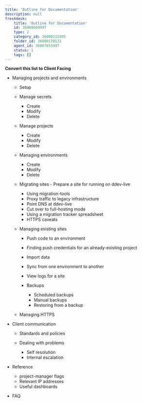```yaml
---
title: 'Outline for Documentation'
description: null
freshdesk:
    title: 'Outline for Documentation'
    id: 36000069997
    type: 2
    category_id: 36000115505
    folder_id: 36000178531
    agent_id: 36007655997
    status: 1
    tags: []
---
```


**Convert this list to Client Facing**

- Managing projects and environments

    - Setup

    - Manage secrets

        - Create
        - Modify
        - Delete

    - Manage projects

        - Create
        - Modify
        - Delete

    - Managing environments

        - Create
        - Modify
        - Delete

    - Migrating sites - Prepare a site for running on ddev-live

        - Using migration-tools
        - Proxy traffic to legacy infrastructure
        - Point DNS at ddev-live
        - Cut over to full-hosting mode
        - Using a migration tracker spreadsheet
        - HTTPS caveats

    - Managing existing sites

        - Push code to an environment

        - Finding push credentials for an already-existing project

        - Import data

        - Sync from one environment to another

        - View logs for a site

        - Backups

            - Scheduled backups
            - Manual backups
            - Restoring from a backup

    - Managing HTTPS

- Client communication

    - Standards and policies

    - Dealing with problems

        - Self resolution
        - Internal escalation

- Reference

    - project-manager flags
    - Relevant IP addresses
    - Useful dashboards

- FAQ

